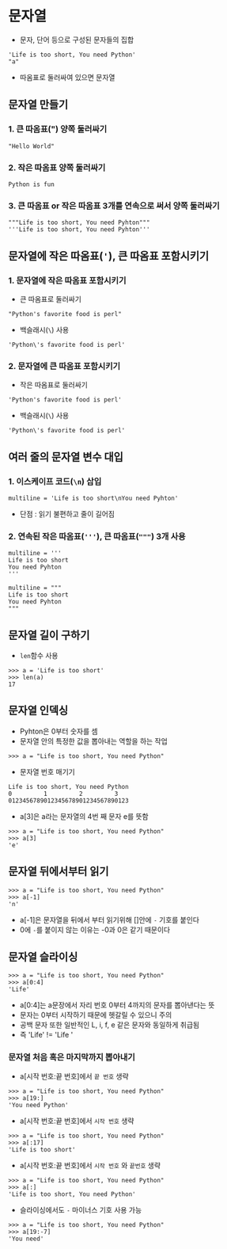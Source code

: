 # 문자열
- 문자, 단어 등으로 구성된 문자들의 집합
```
'Life is too short, You need Python'
"a"
```
- 따옴표로 둘러싸여 있으면 문자열

## 문자열 만들기
### 1. 큰 따옴표(") 양쪽 둘러싸기
```
"Hello World"
```
### 2. 작은 따옴표 양쪽 둘러싸기
```
Python is fun
```
### 3. 큰 따옴표 or 작은 따옴표 3개를 연속으로 써서 양쪽 둘러싸기
```
"""Life is too short, You need Pyhton"""
'''Life is too short, You need Pyhton'''
```

## 문자열에 작은 따옴표(`'`), 큰 따옴표 포함시키기
### 1. 문자열에 작은 따옴표 포함시키기
- 큰 따옴표로 둘러싸기
```
"Python's favorite food is perl"
```
- 백슬래시(`\`) 사용
```
'Python\'s favorite food is perl'
```
### 2. 문자열에 큰 따옴표 포함시키기
- 작은 따옴표로 둘러싸기
```
'Python's favorite food is perl'
```
- 백슬래시(`\`) 사용
```
'Python\'s favorite food is perl'
```

## 여러 줄의 문자열 변수 대입
### 1. 이스케이프 코드(`\n`) 삽입
```
multiline = 'Life is too short\nYou need Pyhton'
```
- 단점 : 읽기 불편하고 줄이 길어짐
### 2. 연속된 작은 따옴표(`'''`), 큰 따옴표(`"""`) 3개 사용
```
multiline = '''
Life is too short
You need Pyhton
'''
```
```
multiline = """
Life is too short
You need Pyhton
"""
```

## 문자열 길이 구하기
- `len`함수 사용
```
>>> a = 'Life is too short' 
>>> len(a)
17
```

## 문자열 인덱싱
- Pyhton은 0부터 숫자를 셈
- 문자열 안의 특정한 값을 뽑아내는 역할을 하는 작업
```
>>> a = "Life is too short, You need Python"
```
- 문자열 번호 매기기
```
Life is too short, You need Python
0         1         2         3 
0123456789012345678901234567890123
```
- a[3]은 a라는 문자열의 4번 째 문자 e를 뜻함
```
>>> a = "Life is too short, You need Python"
>>> a[3]
'e'
```

## 문자열 뒤에서부터 읽기
```
>>> a = "Life is too short, You need Python"
>>> a[-1]
'n'
```
- a[-1]은 문자열을 뒤에서 부터 읽기위해 []안에 `-` 기호를 붙인다
- 0에 `-`를 붙이지 않는 이유는 -0과 0은 같기 때문이다

## 문자열 슬라이싱
```
>>> a = "Life is too short, You need Python"
>>> a[0:4]
'Life'
```
- a[0:4]는 a문장에서 자리 번호 0부터 4까지의 문자를 뽑아낸다는 뜻
- 문자는 0부터 시작하기 때문에 헷갈릴 수 있으니 주의
- 공백 문자 또한 일반적인 L, i, f, e 같은 문자와 동일하게 취급됨
- 즉 'Life' != 'Life '
### 문자열 처음 혹은 마지막까지 뽑아내기
- a[시작 번호:끝 번호]에서 `끝 번호` 생략
```
>>> a = "Life is too short, You need Python"
>>> a[19:]
'You need Python'
```
- a[시작 번호:끝 번호]에서 `시작 번호` 생략
```
>>> a = "Life is too short, You need Python"
>>> a[:17]
'Life is too short'
```
- a[시작 번호:끝 번호]에서 `시작 번호` 와 `끝번호` 생략
```
>>> a = "Life is too short, You need Python"
>>> a[:]
'Life is too short, You need Python'
```
- 슬라이싱에서도 `-` 마이너스 기호 사용 가능
```
>>> a = "Life is too short, You need Python"
>>> a[19:-7]
'You need'

